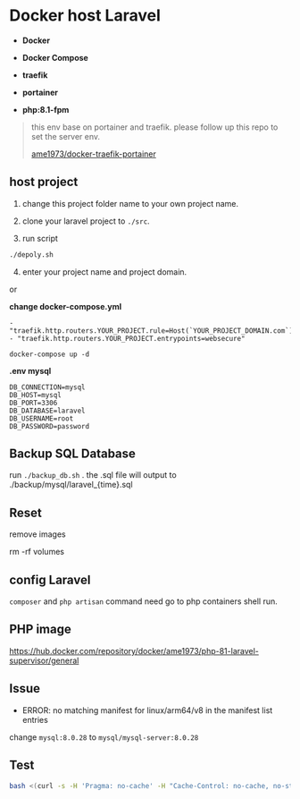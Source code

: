 # Docker host Laravel

- **Docker**

- **Docker Compose**

- **traefik**

- **portainer**

- **php:8.1-fpm**


> this env base on portainer and traefik. please follow up this repo to set the server env.
> 
> [ame1973/docker-traefik-portainer](https://github.com/ame1973/docker-traefik-portainer)

## host project

1. change this project folder name to your own project name.

2. clone your laravel project to `./src`.

3. run script

```bash
./depoly.sh
```

4. enter your project name and project domain.

or

**change docker-compose.yml**

```
- "traefik.http.routers.YOUR_PROJECT.rule=Host(`YOUR_PROJECT_DOMAIN.com`)"
- "traefik.http.routers.YOUR_PROJECT.entrypoints=websecure"
```

```
docker-compose up -d
```

**.env mysql**

```
DB_CONNECTION=mysql
DB_HOST=mysql
DB_PORT=3306
DB_DATABASE=laravel
DB_USERNAME=root
DB_PASSWORD=password
```

## Backup SQL Database

run `./backup_db.sh` . the .sql file will output to ./backup/mysql/laravel_{time}.sql

## Reset

remove images

rm -rf volumes

## config Laravel

`composer` and `php artisan` command need go to php containers shell run.

## PHP image

https://hub.docker.com/repository/docker/ame1973/php-81-laravel-supervisor/general

## Issue

- ERROR: no matching manifest for linux/arm64/v8 in the manifest list entries

change `mysql:8.0.28` to `mysql/mysql-server:8.0.28`

## Test

```bash
bash <(curl -s -H 'Pragma: no-cache' -H "Cache-Control: no-cache, no-store, must-revalidate" https://raw.githubusercontent.com/ame1973/docker-laravel-host-env/master/depoly.sh?_=$(date +%s)) naas project_name project_domain.com
```